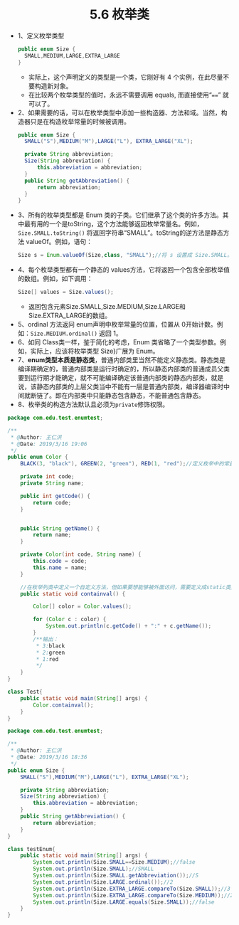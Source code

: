 <div align=center><h1>5.6 枚举类</h1></div>

* 1、定义枚举类型
  ```java
  public enum Size {
    SMALL,MEDIUM,LARGE,EXTRA_LARGE
  }
  ```
	* 实际上，这个声明定义的类型是一个类，它刚好有 4 个实例，在此尽量不要构造新对象。
	* 在比较两个枚举类型的值时，永远不需要调用 equals, 而直接使用“`==`” 就
可以了。
* 2、如果需要的话，可以在枚举类型中添加一些构造器、方法和域。当然，构造器只是在构造枚举常量的时候被调用。
  ```java
  public enum Size {
    SMALL("S"),MEDIUM("M"),LARGE("L"), EXTRA_LARGE("XL");

    private String abbreviation;
    Size(String abbreviation) {
        this.abbreviation = abbreviation;
    }
    public String getAbbreviation() {
        return abbreviation;
    }
  }
  ```
* 3、所有的枚举类型都是 Enum 类的子类。它们继承了这个类的许多方法。其中最有用的一个是toString，这个方法能够返回枚举常量名。例如，`Size.SMALL.toString()` 将返回字符串“SMALL”。toString的逆方法是静态方法 valueOf。例如，语句：
  ```java
  Size s = Enum.valueOf(Size,class, "SMALL");//将 s 设置成 Size.SMALL。
  ```
* 4、每个枚举类型都有一个静态的 values方法，它将返回一个包含全部枚举值的数组。例如，如下调用：
  ```java
  Size[] values = Size.values();
  ```
	* 返回包含元素Size.SMALL,Size.MEDIUM,Size.LARGE和Size.EXTRA_LARGE的数组。
* 5、ordinal 方法返冋 enum声明中枚举常量的位置，位置从 0开始计数。例如：`Size.MEDIUM.ordinal()` 返回 1。
* 6、如同 Class类一样，鉴于简化的考虑，Enum 类省略了一个类型参数。例如，实际上，应该将枚举类型 Size}广展为 Enum<Size>。
* 7、**enum类型本质是静态类**，普通内部类里当然不能定义静态类。静态类是编译期确定的，普通内部类是运行时确定的，所以静态内部类的普通成员父类要到运行期才能确定，就不可能编译确定该普通内部类的静态内部类，就是说，该静态内部类的上层父类当中不能有一层是普通内部类，编译器编译时中间就断链了。即在内部类中只能静态包含静态，不能普通包含静态。
* 8、枚举类的构造方法默认且必须为`private`修饰权限。

```java
package com.edu.test.enumtest;

/**
 * @Author: 王仁洪
 * @Date: 2019/3/16 19:06
 */
public enum Color {
    BLACK(3, "black"), GREEN(2, "green"), RED(1, "red");//定义枚举中的常量

    private int code;
    private String name;

    public int getCode() {
        return code;
    }


    public String getName() {
        return name;
    }

    private Color(int code, String name) {
        this.code = code;
        this.name = name;
    }

    //在枚举列类中定义一个自定义方法，但如果要想能够被外面访问，需要定义成static类型。
    public static void containval() {

        Color[] color = Color.values();

        for (Color c : color) {
            System.out.println(c.getCode() + ":" + c.getName());
        }
        /**输出：
         * 3:black
         * 2:green
         * 1:red
         */
    }
}

class Test{
    public static void main(String[] args) {
        Color.containval();
    }
}
```


```java
package com.edu.test.enumtest;

/**
 * @Author: 王仁洪
 * @Date: 2019/3/16 18:36
 */
public enum Size {
    SMALL("S"),MEDIUM("M"),LARGE("L"), EXTRA_LARGE("XL");

    private String abbreviation;
    Size(String abbreviation) {
        this.abbreviation = abbreviation;
    }
    public String getAbbreviation() {
        return abbreviation;
    }
}

class testEnum{
    public static void main(String[] args) {
        System.out.println(Size.SMALL==Size.MEDIUM);//false
        System.out.println(Size.SMALL);//SMALL
        System.out.println(Size.SMALL.getAbbreviation());//S
        System.out.println(Size.LARGE.ordinal());//2
        System.out.println(Size.EXTRA_LARGE.compareTo(Size.SMALL));//3
        System.out.println(Size.EXTRA_LARGE.compareTo(Size.MEDIUM));//2
        System.out.println(Size.LARGE.equals(Size.SMALL));//false
    }
}
```